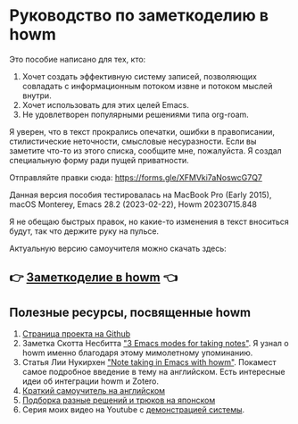 # Руководство по заметкоделию в howm

Это пособие написано для тех, кто:
1. Хочет создать эффективную систему записей, позволяющих совладать с информационным потоком извне и потоком мыслей внутри.
2. Хочет использовать для этих целей Emacs.
3. Не удовлетворен популярными решениями типа org-roam.

Я уверен, что в текст прокрались опечатки, ошибки в правописании, стилистические неточности, смысловые несуразности. 
Если вы заметите что-то из этого списка, сообщите мне, пожалуйста. Я создал специальную форму ради пущей приватности.

Отправляйте правки сюда:
https://forms.gle/XFMVki7aNoswcG7Q7

Данная версия пособия тестировалась на MacBook Pro (Early 2015), macOS Monterey, Emacs 28.2 (2023-02-22), Howm 20230715.848

Я не обещаю быстрых правок, но какие-то изменения в текст вноситься будут, так что держите руку на пульсе.

Актуальную версию самоучителя можно скачать здесь:

## 👉 [Заметкоделие в howm](https://github.com/Emacs101/howm-manual/blob/8c8ca89eb092a26dcb85cc9467fd81d1395a5789/Howm_tutorial.pdf) 👈

## Полезные ресурсы, посвященные howm

1. [Страница проекта на Github](https://github.com/kaorahi/howm)
2. Заметка Скотта Несбитта ["3 Emacs modes for taking notes"](https://opensource.com/article/18/7/emacs-modes-note-taking). Я узнал о howm именно благодаря этому мимолетному упоминанию.
3. Статья Лии Нукирхен ["Note taking in Emacs with howm"](https://leahneukirchen.org/blog/archive/2022/03/note-taking-in-emacs-with-howm.html). Покамест самое подробное введение в тему на английском. Есть интересные идеи об интеграции howm и Zotero.
4. [Краткий самоучитель на английском](https://howm.osdn.jp/README.html)
5. [Подборка разные решений и трюков на японском](http://howm.osdn.jp/cgi-bin/hiki/hiki.cgi?c=index)
6. Серия моих видео на Youtube с [демонстрацией системы](https://youtube.com/playlist?list=PL7Hnu5RIVX3LidEkfJgaFOi6YLRLcJWG1).

